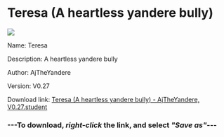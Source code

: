 # Teresa (A heartless yandere bully)

<img src = "https://raw.githubusercontent.com/Arbiter1223/Koukou-Gurashi-Custom-Students/master/Students/Files/Teresa%20(A%20heartless%20yandere%20bully).png">

Name: Teresa

Description: A heartless yandere bully

Author: AjTheYandere

Version: V0.27

Download link: <a href="https://raw.githubusercontent.com/Arbiter1223/Koukou-Gurashi-Custom-Students/master/Students/Files/Teresa%20(A%20heartless%20yandere%20bully)%20-%20AjTheYandere%2C%20V0.27.student">Teresa (A heartless yandere bully) - AjTheYandere, V0.27.student</a>

### ---**To download, _right-click_ the link, and select _"Save as"_**---
